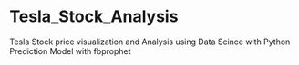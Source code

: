 # Tesla_Stock_Analysis
Tesla Stock price visualization and Analysis using Data Scince with Python
Prediction Model with fbprophet

